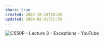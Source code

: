 ```yaml
---
share: true
created: 2023-10-24T18:26
updated: 2024-02-01T21:39
---
```


![CS50P - Lecture 3 - Exceptions - YouTube](https://youtu.be/LW7g1169v7w)
